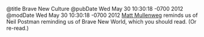 @title Brave New Culture
@pubDate Wed May 30 10:30:18 -0700 2012
@modDate Wed May 30 10:30:18 -0700 2012
<a href="http://ma.tt/2012/05/culture-of-distraction/">Matt Mullenweg</a> reminds us of Neil Postman reminding us of Brave New World, which you should read. (Or re-read.)
